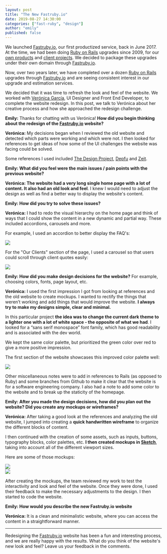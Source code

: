 ```yaml
---
layout: post
title: "The New Fastruby.io"
date: 2019-08-27 14:30:00
categories: ["fast-ruby", "design"]
author: "emily"
published: false
---
```


We launched [Fastruby.io](https://fastruby.io), our first productized service, back in June 2017. At the time, we had been doing [Ruby on Rails](http://rubyonrails.org) upgrades since 2009, for our [own products](https://www.ombulabs.com/#products) and [client projects](https://www.ombulabs.com/#clients). We decided to package these upgrades under their own domain through [Fastruby.io](https://fastruby.io).

Now, over two years later, we have completed over a dozen [Ruby on Rails](http://rubyonrails.org) upgrades through [Fastruby.io](https://fastruby.io) and are seeing consistent interest in our upgrade and estimation services.

We decided that it was time to refresh the look and feel of the website. We worked with [Verónica García](https://www.linkedin.com/in/nykka/?locale=en_US), UI Designer and Front End Developer, to complete the website redesign. In this post, we talk to Verónica about her creative process and how she approached the redesign challenge.

<!--more-->

**Emily:** Thanks for chatting with us Verónica! **How did you begin thinking about the redesign of the [Fastruby.io](https://fastruby.io) website?**

**Verónica:** My decisions began when I reviewed the old website and detected which parts were working and which were not. I then looked for references to get ideas of how some of the UI challenges the website was facing could be solved.

Some references I used included [The Design Project](https://thedesignproject.co), [Depfu](https://depfu.com) and [Zeit](https://zeit.co/).

**Emily: What did you feel were the main issues / pain points with the previous website?**

**Verónica: The website had a very long single home page with a lot of content. It also had an old look and feel**. I knew I would need to adjust the design as well as find a better way to display the website's content.

**Emily: How did you try to solve these issues?**

**Verónica:** I had to redo the visual hierarchy on the home page and think of ways that I could show the content in a new dynamic and partial way. These included accordions, carousels and more.

For example, I used an accordion to better display the FAQ's:

<div>
  <img src="/blog/assets/images/fastruby/07.png">
</div>

For the "Our Clients" section of the page, I used a carousel so that users could scroll through client quotes easily:

<div>
  <img src="/blog/assets/images/fastruby/08.png">
</div>

**Emily: How did you make design decisions for the website?** For example, choosing colors, fonts, page layout, etc.

**Verónica:** I used the first impression I got from looking at references and the old website to create mockups. I wanted to rectify the things that weren’t working and add things that would improve the website. **I always try to make my designs simple, clear and minimal.**

In this particular project **the idea was to change the current dark theme to a lighter one with a lot of white space - the opposite of what we had**. I looked for a “sans serif monospace” font family, which has good readability and is associated with the dev world.

We kept the same color palette, but prioritized the green color over red to give a more positive impression.

The first section of the website showcases this improved color palette well:

<div>
  <img src="/blog/assets/images/fastruby/00.png">
</div>

Other miscellaneous notes were to add in references to Rails (as opposed to Ruby) and some branches from Github to make it clear that the website is for a software engineering company. I also had a note to add some color to the website and to break up the staticity of the homepage.

**Emily: After you made the design decisions, how did you plan out the website? Did you create any mockups or wireframes?**

**Verónica:** After taking a good look at the references and analyzing the old website, I jumped into creating a **quick handwritten wireframe** to organize the different blocks of content.

I then continued with the creation of some assets, such as inputs, buttons, typography blocks, color palettes, etc. **I then created mockups in [Sketch](https://www.sketch.com)**, taking into account all of the different viewport sizes.

Here are some of those mockups:

<div>
  <img src="/blog/assets/images/fastruby/04.png">
</div>

<div>
  <img src="/blog/assets/images/fastruby/10.png">
</div>

After creating the mockups, the team reviewed my work to test the interactivity and look and feel of the website. Once they were done, I used their feedback to make the necessary adjustments to the design. I then started to code the website.

**Emily: How would you describe the new Fastruby.io website**

**Verónica:** It is a clean and minimalistic website, where you can access the content in a straightforward manner.

_________________

Redesigning the [Fastruby.io](https://fastruby.io) website has been a fun and interesting process, and we are really happy with the results. What do you think of the website's new look and feel? Leave us your feedback in the comments.

